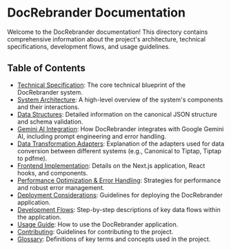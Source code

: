 # DocRebrander Documentation

Welcome to the DocRebrander documentation! This directory contains comprehensive information about the project's architecture, technical specifications, development flows, and usage guidelines.

## Table of Contents

*   [Technical Specification](tech_spec.md): The core technical blueprint of the DocRebrander system.
*   [System Architecture](architecture.md): A high-level overview of the system's components and their interactions.
*   [Data Structures](data_structures.md): Detailed information on the canonical JSON structure and schema validation.
*   [Gemini AI Integration](gemini_integration.md): How DocRebrander integrates with Google Gemini AI, including prompt engineering and error handling.
*   [Data Transformation Adapters](adapters.md): Explanation of the adapters used for data conversion between different systems (e.g., Canonical to Tiptap, Tiptap to pdfme).
*   [Frontend Implementation](frontend_implementation.md): Details on the Next.js application, React hooks, and components.
*   [Performance Optimization & Error Handling](performance_error_handling.md): Strategies for performance and robust error management.
*   [Deployment Considerations](deployment.md): Guidelines for deploying the DocRebrander application.
*   [Development Flows](flows/index.md): Step-by-step descriptions of key data flows within the application.
*   [Usage Guide](USAGE.md): How to use the DocRebrander application.
*   [Contributing](CONTRIBUTING.md): Guidelines for contributing to the project.
*   [Glossary](GLOSSARY.md): Definitions of key terms and concepts used in the project.
